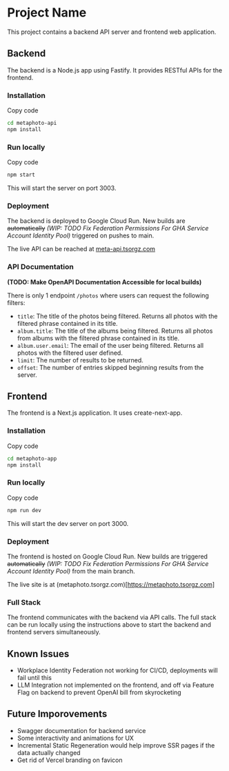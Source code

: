 # Project Name

This project contains a backend API server and frontend web application. 
## Backend

The backend is a Node.js app using Fastify. It provides RESTful APIs for the frontend.
### Installation

Copy code
``` bash
cd metaphoto-api
npm install
```

### Run locally

Copy code
``` bash
npm start
```

This will start the server on port 3003.

### Deployment

The backend is deployed to Google Cloud Run. New builds are ~~automatically~~ *(WIP: TODO Fix Federation Permissions For GHA Service Account Identity Pool)* triggered on pushes to main.

The live API can be reached at [meta-api.tsorgz.com](https://meta-api.tsorgz.com)

### API Documentation

**(TODO: Make OpenAPI Documentation Accessible for local builds)**

There is only 1 endpoint `/photos` where users can request the following filters:
* `title`: The title of the photos being filtered. Returns all photos with the filtered phrase contained in its title.
* `album.title`: The title of the albums being filtered. Returns all photos from albums with the filtered phrase contained in its title.
* `album.user.email`: The email of the user being filtered. Returns all photos with the filtered user defined.
* `limit`: The number of results to be returned.
* `offset`: The number of entries skipped beginning results from the server.

## Frontend

The frontend is a Next.js application. It uses create-next-app.

### Installation

Copy code
```bash
cd metaphoto-app 
npm install
```
### Run locally

Copy code
```bash
npm run dev
```

This will start the dev server on port 3000.

### Deployment

The frontend is hosted on Google Cloud Run. New builds are triggered ~~automatically~~ *(WIP: TODO Fix Federation Permissions For GHA Service Account Identity Pool)* from the main branch.

The live site is at (metaphoto.tsorgz.com)[https://metaphoto.tsorgz.com]

### Full Stack

The frontend communicates with the backend via API calls. The full stack can be run locally using the instructions above to start the backend and frontend servers simultaneously.


## Known Issues
* Workplace Identity Federation not working for CI/CD, deployments will fail until this
* LLM Integration not implemented on the frontend, and off via Feature Flag on backend to prevent OpenAI bill from skyrocketing


## Future Imporovements
* Swagger documentation for backend service
* Some interactivity and animations for UX
* Incremental Static Regeneration would help improve SSR pages if the data actually changed
* Get rid of Vercel branding on favicon